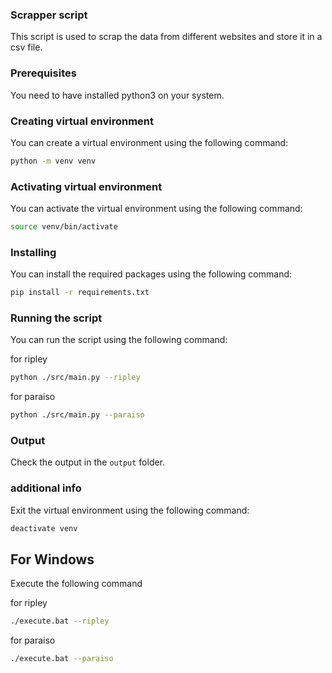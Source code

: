 ### Scrapper script

This script is used to scrap the data from different websites and store it in a csv file.

### Prerequisites

You need to have installed python3 on your system.

### Creating virtual environment

You can create a virtual environment using the following command:

```bash
python -m venv venv
```

### Activating virtual environment

You can activate the virtual environment using the following command:

```bash
source venv/bin/activate
```

### Installing

You can install the required packages using the following command:

```bash
pip install -r requirements.txt
```

### Running the script

You can run the script using the following command:

for ripley

```bash
python ./src/main.py --ripley
```

for paraiso

```bash
python ./src/main.py --paraiso
```

### Output

Check the output in the `output` folder.

### additional info

Exit the virtual environment using the following command:

```bash
deactivate venv
```

## For Windows

Execute the following command

for ripley

```bash
./execute.bat --ripley
```

for paraiso

```bash
./execute.bat --paraiso
```

